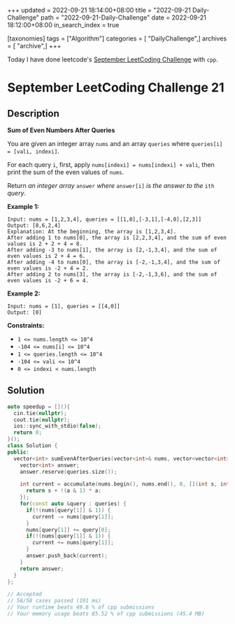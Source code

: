 +++
updated = 2022-09-21 18:14:00+08:00
title = "2022-09-21 Daily-Challenge"
path = "2022-09-21-Daily-Challenge"
date = 2022-09-21 18:12:00+08:00
in_search_index = true

[taxonomies]
tags = ["Algorithm"]
categories = [ "DailyChallenge",]
archives = [ "archive",]
+++

Today I have done leetcode's [September LeetCoding Challenge](https://leetcode.com/problems/sum-of-even-numbers-after-queries/) with `cpp`.

<!-- more -->

# September LeetCoding Challenge 21

## Description

**Sum of Even Numbers After Queries**

You are given an integer array `nums` and an array `queries` where `queries[i] = [vali, indexi]`.

For each query `i`, first, apply `nums[indexi] = nums[indexi] + vali`, then print the sum of the even values of `nums`.

Return *an integer array* `answer` *where* `answer[i]` *is the answer to the* `ith` *query*.

 

**Example 1:**

```
Input: nums = [1,2,3,4], queries = [[1,0],[-3,1],[-4,0],[2,3]]
Output: [8,6,2,4]
Explanation: At the beginning, the array is [1,2,3,4].
After adding 1 to nums[0], the array is [2,2,3,4], and the sum of even values is 2 + 2 + 4 = 8.
After adding -3 to nums[1], the array is [2,-1,3,4], and the sum of even values is 2 + 4 = 6.
After adding -4 to nums[0], the array is [-2,-1,3,4], and the sum of even values is -2 + 4 = 2.
After adding 2 to nums[3], the array is [-2,-1,3,6], and the sum of even values is -2 + 6 = 4.
```

**Example 2:**

```
Input: nums = [1], queries = [[4,0]]
Output: [0]
```

 

**Constraints:**

- `1 <= nums.length <= 10^4`
- `-104 <= nums[i] <= 10^4`
- `1 <= queries.length <= 10^4`
- `-104 <= vali <= 10^4`
- `0 <= indexi < nums.length`

## Solution

``` cpp
auto speedup = [](){
  cin.tie(nullptr);
  cout.tie(nullptr);
  ios::sync_with_stdio(false);
  return 0;
}();
class Solution {
public:
  vector<int> sumEvenAfterQueries(vector<int>& nums, vector<vector<int>>& queries) {
    vector<int> answer;
    answer.reserve(queries.size());

    int current = accumulate(nums.begin(), nums.end(), 0, [](int s, int a) {
      return s + !(a & 1) * a;
    });
    for(const auto &query : queries) {
      if(!(nums[query[1]] & 1)) {
        current -= nums[query[1]];
      }
      nums[query[1]] += query[0];
      if(!(nums[query[1]] & 1)) {
        current += nums[query[1]];
      }
      answer.push_back(current);
    }
    return answer;
  }
};

// Accepted
// 58/58 cases passed (191 ms)
// Your runtime beats 49.8 % of cpp submissions
// Your memory usage beats 85.52 % of cpp submissions (45.4 MB)
```
